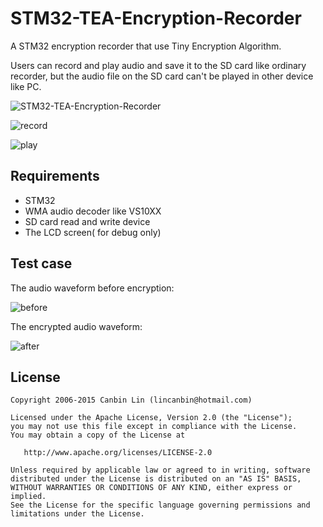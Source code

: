 STM32-TEA-Encryption-Recorder
============
A STM32 encryption recorder that use Tiny Encryption Algorithm.

Users can record and play audio and save it to the SD card like ordinary recorder, but the audio file on the SD card can't be played in other device like PC.

![STM32-TEA-Encryption-Recorder](https://github.com/lincanbin/STM32-TEA-Encryption-Recorder/blob/master/Screenshots/start.jpg)

![record](https://github.com/lincanbin/STM32-TEA-Encryption-Recorder/blob/master/Screenshots/record.jpg)

![play](https://github.com/lincanbin/STM32-TEA-Encryption-Recorder/blob/master/Screenshots/play.jpg)

Requirements
------------
* STM32
* WMA audio decoder like VS10XX
* SD card read and write device
* The LCD screen( for debug only)

Test case
------------

The audio waveform before encryption: 

![before](https://github.com/lincanbin/STM32-TEA-Encryption-Recorder/blob/master/Screenshots/before.png)

The encrypted audio waveform: 

![after](https://github.com/lincanbin/STM32-TEA-Encryption-Recorder/blob/master/Screenshots/after.png)

License
------------
```
Copyright 2006-2015 Canbin Lin (lincanbin@hotmail.com)

Licensed under the Apache License, Version 2.0 (the "License");
you may not use this file except in compliance with the License.
You may obtain a copy of the License at

   http://www.apache.org/licenses/LICENSE-2.0

Unless required by applicable law or agreed to in writing, software
distributed under the License is distributed on an "AS IS" BASIS,
WITHOUT WARRANTIES OR CONDITIONS OF ANY KIND, either express or implied.
See the License for the specific language governing permissions and
limitations under the License.
```